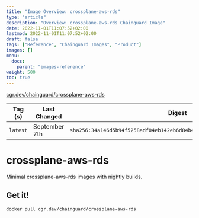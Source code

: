 ```yaml
---
title: "Image Overview: crossplane-aws-rds"
type: "article"
description: "Overview: crossplane-aws-rds Chainguard Image"
date: 2022-11-01T11:07:52+02:00
lastmod: 2022-11-01T11:07:52+02:00
draft: false
tags: ["Reference", "Chainguard Images", "Product"]
images: []
menu:
  docs:
    parent: "images-reference"
weight: 500
toc: true
---
```


[cgr.dev/chainguard/crossplane-aws-rds](https://github.com/chainguard-images/images/tree/main/images/crossplane-aws-rds)

| Tag (s)   | Last Changed  | Digest                                                                    |
|-----------|---------------|---------------------------------------------------------------------------|
|  `latest` | September 7th | `sha256:34a146d5b94f5258adf04eb142eb6d84b4496e0d27173a14c79541bc112ccd57` |

# crossplane-aws-rds

Minimal crossplane-aws-rds images with nightly builds.

## Get it!

```shell
docker pull cgr.dev/chainguard/crossplane-aws-rds
```
